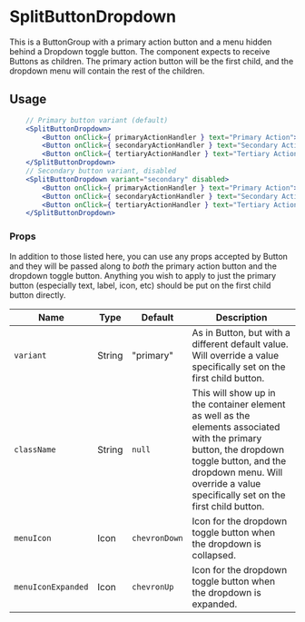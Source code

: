 SplitButtonDropdown
===

This is a ButtonGroup with a primary action button and a menu hidden behind a Dropdown toggle button. The component expects to receive Buttons as children. The primary action button will be the first child, and the dropdown menu will contain the rest of the children.

## Usage

```jsx
    // Primary button variant (default)
    <SplitButtonDropdown>
        <Button onClick={ primaryActionHandler } text="Primary Action"></Button>
        <Button onClick={ secondaryActionHandler } text="Secondary Action"></Button>
        <Button onClick={ tertiaryActionHandler } text="Tertiary Action"></Button>
    </SplitButtonDropdown>
    // Secondary button variant, disabled
    <SplitButtonDropdown variant="secondary" disabled>
        <Button onClick={ primaryActionHandler } text="Primary Action"></Button>
        <Button onClick={ secondaryActionHandler } text="Secondary Action"></Button>
        <Button onClick={ tertiaryActionHandler } text="Tertiary Action"></Button>
    </SplitButtonDropdown>
```

### Props

In addition to those listed here, you can use any props accepted by Button and they will be passed along to _both_ the primary action button and the dropdown toggle button. Anything you wish to apply to just the primary button (especially text, label, icon, etc) should be put on the first child button directly.

Name | Type | Default | Description
--- | --- | --- | ---
`variant` | String | "primary" | As in Button, but with a different default value. Will override a value specifically set on the first child button.
`className` | String | `null` | This will show up in the container element as well as the elements associated with the primary button, the dropdown toggle button, and the dropdown menu. Will override a value specifically set on the first child button.
`menuIcon` | Icon | `chevronDown` | Icon for the dropdown toggle button when the dropdown is collapsed.
`menuIconExpanded` | Icon | `chevronUp` | Icon for the dropdown toggle button when the dropdown is expanded.
